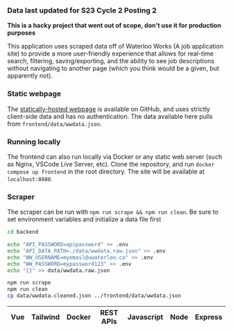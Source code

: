 ### Data last updated for S23 Cycle 2 Posting 2
**This is a hacky project that went out of scope, don't use it for production purposes**

This application uses scraped data off of Waterloo Works (A job application site) to provide a more user-friendly experience that allows for real-time search, filtering, saving/exporting, and the ability to see job descriptions without navigating to another page (which you think would be a given, but apparently not).

### Static webpage
The [statically-hosted webpage](https://expitau-dev.github.io/WaterlooWorms/) is available on GitHub, and uses strictly client-side data and has no authentication. The data available here pulls from `frontend/data/wwdata.json`. 

### Running locally
The frontend can also run locally via Docker or any static web server (such as Nginx, VSCode Live Server, etc). Clone the repository, and run `docker compose up frontend` in the root directory. The site will be available at `localhost:8080`.

### Scraper
The scraper can be run with `npm run scrape && npm run clean`. Be sure to set environment variables and initialize a data file first
```bash
cd backend

echo "API_PASSWORD=apipassword" >> .env
echo "API_DATA_PATH=./data/wwdata.raw.json" >> .env
echo "WW_USERNAME=myemail@uwaterloo.ca" >> .env
echo "WW_PASSWORD=mypassword123" >> .env
echo "{}" >> data/wwdata.raw.json

npm run scrape
npm run clean
cp data/wwdata.cleaned.json ../frontend/data/wwdata.json
```

| Vue | Tailwind | Docker | REST APIs | Javascript | Node | Express
|:-:|:-:|:-:|:-:|:-:|:-:|:-:|
